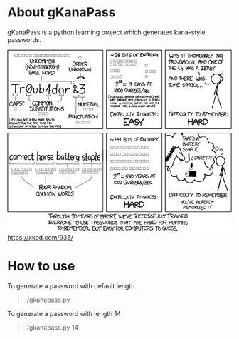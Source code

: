 # About gKanaPass
gKanaPass is a python learning project which generates kana-style passwords.

![xkcd](https://raw.githubusercontent.com/yafp/gkanapass/master/doc/xkcd_936_password_strength.png)
https://xkcd.com/936/

# How to use
To generate a password with default length
> ./gkanapass.py

To generate a password with length 14
> ./gkanapass.py 14
